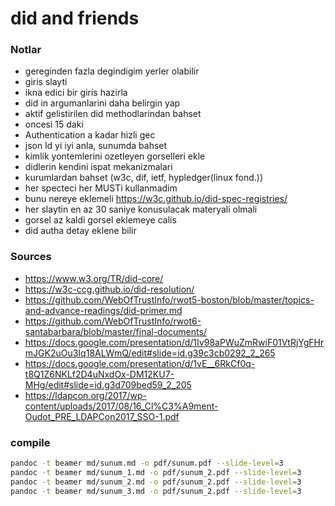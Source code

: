# did and friends

### Notlar
- gereginden fazla degindigim yerler olabilir
- giris slayti  
- ikna edici bir giris hazirla  
- did in argumanlarini daha belirgin yap  
- aktif gelistirilen did methodlarindan bahset
- oncesi 15 daki
- Authentication a kadar hizli gec
- json ld yi iyi anla, sunumda bahset
- kimlik yontemlerini ozetleyen gorselleri ekle
- didlerin kendini ispat mekanizmalari
- kurumlardan bahset (w3c, dif, ietf, hypledger(linux fond.))
- her specteci her MUSTi kullanmadim
- bunu nereye eklemeli https://w3c.github.io/did-spec-registries/
- her slaytin en az 30 saniye konusulacak materyali olmali
- gorsel az kaldi gorsel eklemeye calis
- did autha detay eklene bilir

### Sources 
- https://www.w3.org/TR/did-core/
- https://w3c-ccg.github.io/did-resolution/
- https://github.com/WebOfTrustInfo/rwot5-boston/blob/master/topics-and-advance-readings/did-primer.md
- https://github.com/WebOfTrustInfo/rwot6-santabarbara/blob/master/final-documents/
- https://docs.google.com/presentation/d/1Iv98aPWuZmRwiF01VtRjYgFHrmJGK2uOu3Iq18ALWmQ/edit#slide=id.g39c3cb0292_2_265
- https://docs.google.com/presentation/d/1vE__6RkCf0q-t8Q1Z6NKLf2D4uNxdOx-DM12KU7-MHg/edit#slide=id.g3d709bed59_2_205
- https://ldapcon.org/2017/wp-content/uploads/2017/08/16_Cl%C3%A9ment-Oudot_PRE_LDAPCon2017_SSO-1.pdf


### compile

```bash
pandoc -t beamer md/sunum.md -o pdf/sunum.pdf --slide-level=3
pandoc -t beamer md/sunum_1.md -o pdf/sunum_2.pdf --slide-level=3
pandoc -t beamer md/sunum_2.md -o pdf/sunum_2.pdf --slide-level=3
pandoc -t beamer md/sunum_3.md -o pdf/sunum_2.pdf --slide-level=3
```
